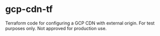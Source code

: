 # gcp-cdn-tf
Terraform code for configuring a GCP CDN with external origin. For test purposes only. Not approved for production use.
